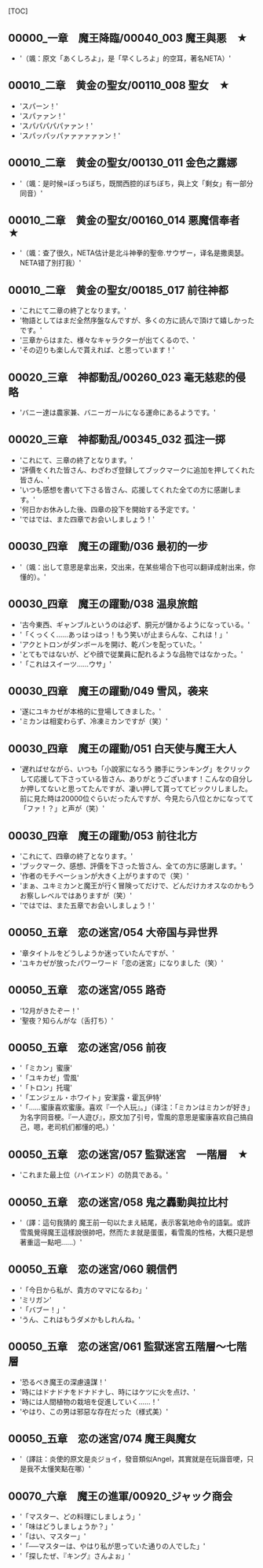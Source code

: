 # 

[TOC]

## 00000_一章　魔王降臨/00040_003 魔王與悪　★

- '（颯：原文「あくしろよ」，是「早くしろよ」的空耳，著名NETA）'


## 00010_二章　黄金の聖女/00110_008 聖女　★

- 'スパーン！'
- 'スパァァン！'
- 'スパパパパパァァン！'
- 'スパッパッパァァァァァァン！'


## 00010_二章　黄金の聖女/00130_011 金色之露娜

- '（颯：是时候=ぼっちぼち，既關西腔的ぼちぼち，與上文「剩女」有一部分同音）'


## 00010_二章　黄金の聖女/00160_014 悪魔信奉者　★

- '（颯：查了很久，NETA估计是北斗神拳的聖帝.サウザー，译名是撒奧瑟。NETA错了別打我）'


## 00010_二章　黄金の聖女/00185_017 前往神都

- 'これにて二章の終了となります。'
- '物語としてはまだ全然序盤なんですが、多くの方に読んで頂けて嬉しかったです。'
- '三章からはまた、様々なキャラクターが出てくるので、'
- 'その辺りも楽しんで貰えれば、と思っています！'


## 00020_三章　神都動乱/00260_023 毫无慈悲的侵略

- 'バニー達は農家兼、バニーガールになる運命にあるようです。'


## 00020_三章　神都動乱/00345_032 孤注一掷

- 'これにて、三章の終了となります。'
- '評價をくれた皆さん、わざわざ登録してブックマークに追加を押してくれた皆さん、'
- 'いつも感想を書いて下さる皆さん、応援してくれた全ての方に感謝します。'
- '何日かお休みした後、四章の投下を開始する予定です。'
- 'ではでは、また四章でお会いしましょう！'


## 00030_四章　魔王の躍動/036 最初的一步

- '（颯：出して意思是拿出来，交出来，在某些場合下也可以翻译成射出来，你懂的）。'


## 00030_四章　魔王の躍動/038 温泉旅館

- '古今東西、ギャンブルというのは必ず、胴元が儲かるようになっている。'
- '「くっくく……あっはっはっ！もう笑いが止まらんな、これは！」'
- 'アクとトロンがダンボールを開け、乾パンを配っていた。'
- 'とてもではないが、どや顔で従業員に配れるような品物ではなかった。'
- '「これはスイーツ……ウサ」'


## 00030_四章　魔王の躍動/049 雪风，袭来

- '遂にユキカゼが本格的に登場してきました。'
- 'ミカンは相変わらず、冷凍ミカンですが（笑）'


## 00030_四章　魔王の躍動/051 白天使与魔王大人

- '遅ればせながら、いつも「小說家になろう 勝手にランキング」をクリックして応援して下さっている皆さん、ありがとうございます！こんなの自分しか押してないと思ってたんですが、凄い押して貰っててビックリしました。前に見た時は20000位ぐらいだったんですが、今見たら八位とかになってて「ファ！？」と声が（笑）'


## 00030_四章　魔王の躍動/053 前往北方

- 'これにて、四章の終了となります。'
- 'ブックマーク、感想、評價を下さった皆さん、全ての方に感謝します。'
- '作者のモチベーションが大きく上がりますので（笑）'
- 'まぁ、ユキミカンと魔王が行く冒険ってだけで、どんだけカオスなのかもうお察しレベルではありますが（笑）'
- 'ではでは、また五章でお会いしましょう！'


## 00050_五章　恋の迷宮/054 大帝国与异世界

- '章タイトルをどうしようか迷っていたんですが、'
- 'ユキカゼが放ったパワーワード「恋の迷宮」になりました（笑）'


## 00050_五章　恋の迷宮/055 路奇

- '12月がきたぞー！'
- '聖夜？知らんがな（舌打ち）'


## 00050_五章　恋の迷宮/056 前夜

- '「ミカン」蜜康'
- '「ユキカゼ」雪風'
- '「トロン」托瓏'
- '「エンジェル・ホワイト」安潔露・霍瓦伊特'
- '「……蜜康喜欢蜜康。喜欢『一个人玩』。」（译注：「ミカンはミカンが好き」为名字同音梗。『一人遊び』，原文加了引号，雪風的意思是蜜康喜欢自己搞自己，嗯，老司机们都懂的吧。）'


## 00050_五章　恋の迷宮/057 監獄迷宮　一階層　★

- 'これまた最上位（ハイエンド）の防具である。'


## 00050_五章　恋の迷宮/058 鬼之轟動與拉比村

- '（譯：這句我猜的 魔王前一句以たまえ結尾，表示客氣地命令的語氣。或許雪風覺得魔王這樣說很帥吧，然而たま就是蛋蛋，看雪風的性格，大概只是想著重這一點吧……）'


## 00050_五章　恋の迷宮/060 親信們

- '「今日から私が、貴方のママになるわ」'
- 'ミリガン'
- '「バブー！」'
- 'うん、これはもうダメかもしれんね。'


## 00050_五章　恋の迷宮/061 監獄迷宮五階層～七階層

- '恐るべき魔王の深慮遠謀！'
- '時にはドナドナをドナドナし、時にはケツに火を点け、'
- '時には人間植物の栽培を促進していく……！'
- 'やはり、この男は邪惡な存在だった（様式美）'


## 00050_五章　恋の迷宮/074 魔王與魔女

- '（譯註：炎使的原文是炎ジョイ，發音類似Angel，其實就是在玩諧音哽，只是我不太懂笑點在哪）'


## 00070_六章　魔王の進軍/00920_ジャック商会

- '「マスター、どの料理にしましょう」'
- '「味はどうしましょうか？」'
- '「はい、マスター」'
- '「──マスターは、やはり私が思っていた通りの人でした」'
- '「探したぜ、『キング』さんよぉ」'
